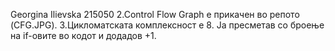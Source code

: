 Georgina Ilievska 215050
2.Control Flow Graph е прикачен во репото (CFG.JPG).
3.Цикломатската комплексност е 8. Ја пресметав со броење на if-овите во кодот и додадов +1.
